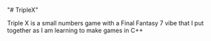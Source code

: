 "# TripleX" 

Triple X is a small numbers game with a Final Fantasy 7 vibe that I put together as I am learning to make games in C++
